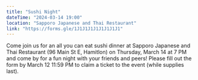 ```yaml
---
title: "Sushi Night"
dateTime: "2024-03-14 19:00"
location: "Sapporo Japanese and Thai Restaurant"
link: "https://forms.gle/1J1J1J1J1J1J1J1J1"
---
```


Come join us for an all you can eat sushi dinner at Sapporo Japanese and Thai Restaurant (96 Main St E, Hamitlon) on Thursday, March 14 at 7 PM and come by for a fun night with your friends and peers! Please fill out the form by March 12 11:59 PM to claim a ticket to the event (while supplies last).
